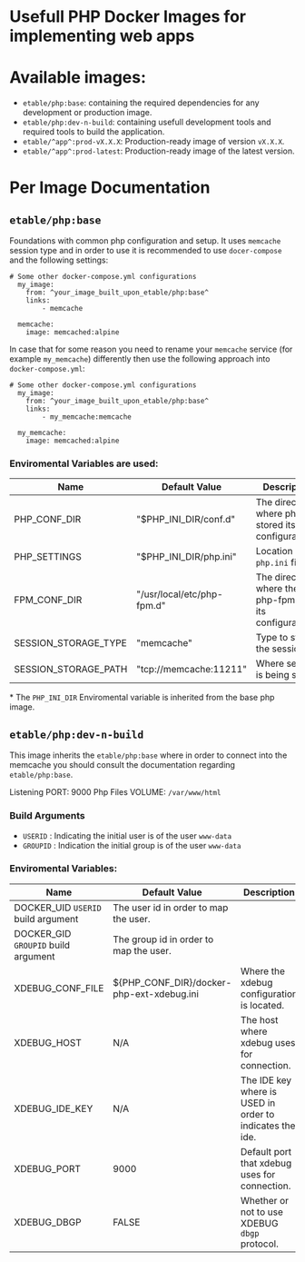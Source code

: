 # Usefull PHP Docker Images for implementing web apps

# Available images:

* `etable/php:base`: containing the required dependencies for any development or production image.
* `etable/php:dev-n-build`: containing usefull development tools and required tools to build the application.
* `etable/^app^:prod-vX.X.X`: Production-ready image of version `vX.X.X`.
* `etable/^app^:prod-latest`: Production-ready image of the latest version.

# Per Image Documentation

## `etable/php:base`
Foundations with common php configuration and setup. It uses `memcache` session type and in order to use it is recommended to use `docer-compose` and the following settings:

```
# Some other docker-compose.yml configurations
  my_image:
    from: ^your_image_built_upon_etable/php:base^
    links:
        - memcache

  memcache:
    image: memcached:alpine

```

In case that for some reason you need to rename your `memcache` service (for example `my_memcache`) differently then use the following approach into `docker-compose.yml`:

```
# Some other docker-compose.yml configurations
  my_image:
    from: ^your_image_built_upon_etable/php:base^
    links:
        - my_memcache:memcache

  my_memcache:
    image: memcached:alpine
```

### Enviromental Variables are used:

Name | Default Value | Description
--- | --- | ---
PHP_CONF_DIR | "$PHP_INI_DIR/conf.d"  | The directory where php stored its configuration.*
PHP_SETTINGS | "$PHP_INI_DIR/php.ini" | Location of the `php.ini` file.*
FPM_CONF_DIR | "/usr/local/etc/php-fpm.d" | The directory where the php-fpm has its configuration.
SESSION_STORAGE_TYPE | "memcache" | Type to store the session
SESSION_STORAGE_PATH | "tcp:\/\/memcache:11211" | Where session is being stored

\* The `PHP_INI_DIR` Enviromental variable is inherited from the base php image.

## `etable/php:dev-n-build`
This image inherits the `etable/php:base` where in order to connect into the memcache you should consult the documentation regarding `etable/php:base`.

Listening PORT: 9000
Php Files VOLUME: `/var/www/html`

### Build Arguments

* `USERID` : Indicating the initial user is of the user `www-data`
* `GROUPID` : Indication the initial group is of the user `www-data`

### Enviromental Variables:

Name | Default Value | Description
--- | --- | ---
DOCKER_UID `USERID` build argument | The user id in order to map the user.
DOCKER_GID `GROUPID` build argument | The group id in order to map the user.
XDEBUG_CONF_FILE | ${PHP_CONF_DIR}/docker-php-ext-xdebug.ini | Where the xdebug configuration is located.
XDEBUG_HOST | N/A | The host where xdebug uses for connection.
XDEBUG_IDE_KEY | N/A | The IDE key where is USED in order to indicates the ide.
XDEBUG_PORT | 9000 | Default port that xdebug uses for connection. 
XDEBUG_DBGP | FALSE | Whether or not to use XDEBUG `dbgp` protocol.